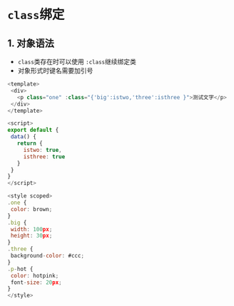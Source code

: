 # `class`绑定

## 1. 对象语法
- `class`类存在时可以使用 `:class`继续绑定类
- 对象形式时键名需要加引号
 ```js
 <template>
  <div>
    <p class="one" :class="{'big':istwo,'three':isthree }">测试文字</p>
  </div>
</template>

<script>
export default {
  data() {
    return {
      istwo: true,
      isthree: true
    }
  }
}
</script>

<style scoped>
.one {
  color: brown;
}
.big {
  width: 100px;
  height: 30px;
}
.three {
  background-color: #ccc;
}
.p-hot {
  color: hotpink;
  font-size: 20px;
}
</style>
```
